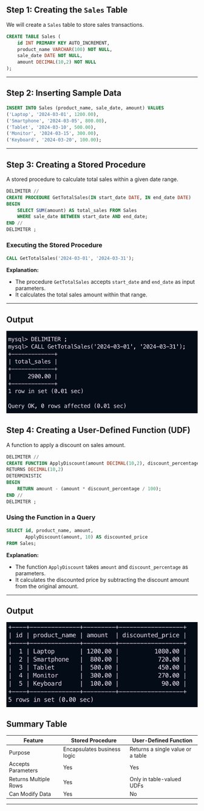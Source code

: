 

## Step 1: Creating the `Sales` Table
We will create a `Sales` table to store sales transactions.

```sql
CREATE TABLE Sales (
    id INT PRIMARY KEY AUTO_INCREMENT,
    product_name VARCHAR(100) NOT NULL,
    sale_date DATE NOT NULL,
    amount DECIMAL(10,2) NOT NULL
);
```

---

## Step 2: Inserting Sample Data
```sql
INSERT INTO Sales (product_name, sale_date, amount) VALUES
('Laptop', '2024-03-01', 1200.00),
('Smartphone', '2024-03-05', 800.00),
('Tablet', '2024-03-10', 500.00),
('Monitor', '2024-03-15', 300.00),
('Keyboard', '2024-03-20', 100.00);
```

---

## Step 3: Creating a Stored Procedure
A stored procedure to calculate total sales within a given date range.

```sql
DELIMITER //
CREATE PROCEDURE GetTotalSales(IN start_date DATE, IN end_date DATE)
BEGIN
    SELECT SUM(amount) AS total_sales FROM Sales
    WHERE sale_date BETWEEN start_date AND end_date;
END //
DELIMITER ;
```

### **Executing the Stored Procedure**
```sql
CALL GetTotalSales('2024-03-01', '2024-03-31');
```

**Explanation:**
- The procedure `GetTotalSales` accepts `start_date` and `end_date` as input parameters.
- It calculates the total sales amount within that range.

---

## Output
  ![Output](assets/output-1.png)

## Step 4: Creating a User-Defined Function (UDF)
A function to apply a discount on sales amount.

```sql
DELIMITER //
CREATE FUNCTION ApplyDiscount(amount DECIMAL(10,2), discount_percentage INT)
RETURNS DECIMAL(10,2)
DETERMINISTIC
BEGIN
    RETURN amount - (amount * discount_percentage / 100);
END //
DELIMITER ;
```

### **Using the Function in a Query**
```sql
SELECT id, product_name, amount,
       ApplyDiscount(amount, 10) AS discounted_price
FROM Sales;
```

**Explanation:**
- The function `ApplyDiscount` takes `amount` and `discount_percentage` as parameters.
- It calculates the discounted price by subtracting the discount amount from the original amount.

---

## Output
  ![Output](assets/output-2.png)

## Summary Table
| Feature | Stored Procedure | User-Defined Function |
|---------|----------------|----------------------|
| Purpose | Encapsulates business logic | Returns a single value or a table |
| Accepts Parameters | Yes | Yes |
| Returns Multiple Rows | Yes | Only in table-valued UDFs |
| Can Modify Data | Yes | No |

---



